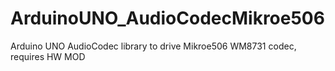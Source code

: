ArduinoUNO_AudioCodecMikroe506
==============================

Arduino UNO AudioCodec library to drive Mikroe506 WM8731 codec, requires HW MOD 
